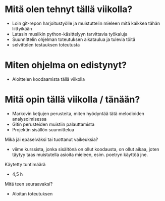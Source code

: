 # Mitä olen tehnyt tällä viikolla?
- Loin git-repon harjoitustyölle ja muistuttelin mieleen mitä kaikkea tähän liittyikään
- Latasin musiikin python-käsittelyyn tarvittavia työkaluja
- Suunnittelin ohjelman toteutuksen aikataulua ja tulevia töitä
- selvittelen testauksen toteutusta

# Miten ohjelma on edistynyt?
- Aloittelen koodaamista tällä viikolla

# Mitä opin tällä viikolla / tänään?
- Markovin ketjujen perusteita, miten hyödyntää tätä melodioiden analysoimisessa
- Gitin perusteiden muistiin palauttamista
- Projektin sisällön suunnittelua

Mikä jäi epäselväksi tai tuottanut vaikeuksia?
- viime kurssista, jonka sisältönä on ollut koodausta, on ollut aikaa, joten täytyy taas muistutella asioita mieleen, esim. poetryn käyttöä jne.

Käytetty tuntimäärä
- 4,5 h

Mitä teen seuraavaksi?
- Aloitan toteutuksen
